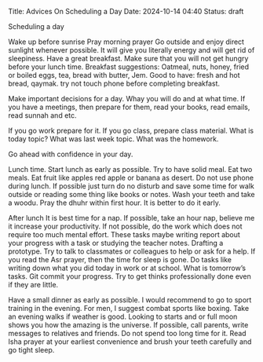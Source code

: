 Title: Advices On Scheduling a Day
Date: 2024-10-14 04:40
Status: draft
<!-- Modified: 2000-00-00 00:00 -->
<!-- Category: Lifestyle, AI, IT, Arabic -->

Scheduling a day 

Wake up before sunrise
Pray morning prayer 
Go outside and enjoy direct sunlight whenever possible. It will give you literally energy and will get rid of sleepiness. 
Have a great breakfast. Make sure that you will not get hungry before your lunch time. 
Breakfast suggestions:
Oatmeal, nuts, honey, fried or boiled eggs, tea, bread with butter, Jem. Good to have: fresh and hot bread, qaymak. try not touch phone before completing breakfast. 

Make important decisions for a day. Whay you will do and at what time. If you have a meetings, then prepare for them, read your books, read emails, read sunnah and etc. 

If you go work prepare for it. If you go class, prepare class material. What is today topic? What was last week topic. What was the homework. 

Go ahead with confidence in your day. 

Lunch time. 
Start lunch as early as possible. Try to have solid meal. Eat two meals. Eat fruit like apples red apple or banana as desert. Do not use phone during lunch. If possible just turn do no disturb and save some time for walk outside or reading some thing like books or notes. Wash your teeth and take a woodu. Pray the dhuhr within first hour. It is better to do it early. 

After lunch
It is best time for a nap. If possible, take an hour nap, believe me it increase your productivity. If not possible, do the work which does not require too much mental effort. These tasks maybe writing report about your progress with a task or studying the teacher notes. Drafting a prototype. Try to talk to classmates or colleagues to help or ask for a help. If you read the Asr prayer, then the time for sleep is gone. Do tasks like writing down what you did today in work or at school. What is tomorrow’s tasks. Git commit your progress. Try to get thinks professionally done even if they are little. 

Have a small dinner as early as possible. I would recommend to go to sport training in the evening. For men, I suggest combat sports like boxing. Take an evening walks if weather is good. Looking to starts and or full moon shows you how the amazing is the universe. If possible, call parents, write messages to relatives and friends. Do not spend too long time for it. Read Isha prayer at your earliest convenience and brush your teeth carefully and go tight sleep. 